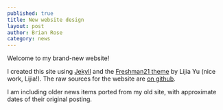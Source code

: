 ```yaml
---
published: true
title: New website design
layout: post
author: Brian Rose 
category: news
---
```


Welcome to my brand-new website! 

I created this site using [Jekyll](http://jekyllrb.com) and the 
[Freshman21 theme](http://yulijia.net/freshman21/) by Lijia Yu (nice work, Lijia!). 
The raw sources for the website are [on github](https://github.com/brian-rose/brian-rose-site.git).

I am including older news items ported from my old site, with approximate dates of their original posting.